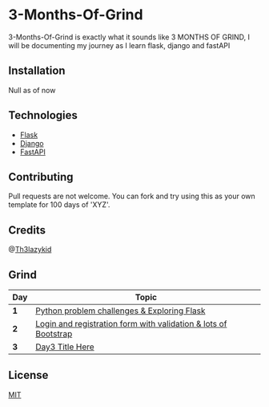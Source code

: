 # 3-Months-Of-Grind

3-Months-Of-Grind is exactly what it sounds like 3 MONTHS OF GRIND, I will be documenting my journey as I learn flask, django and fastAPI

## Installation

Null as of now

## Technologies

- [Flask](https://flask.palletsprojects.com/en/2.1.x/)
- [Django](https://www.djangoproject.com/)
- [FastAPI](https://fastapi.tiangolo.com/)

## Contributing
Pull requests are not welcome. You can fork and try using this as your own template for 100 days of 'XYZ'.

## Credits

@[Th3lazykid](https://github.com/Th3lazykid)

## Grind

Day | Topic
--- | ---
**1** |  [Python problem challenges & Exploring Flask](/day1/day1.md)
**2** |  [Login and registration form with validation & lots of Bootstrap](/day2/day2.md)
**3** |  [Day3 Title Here](/day3/day3.md)


## License
[MIT](https://choosealicense.com/licenses/mit/)

